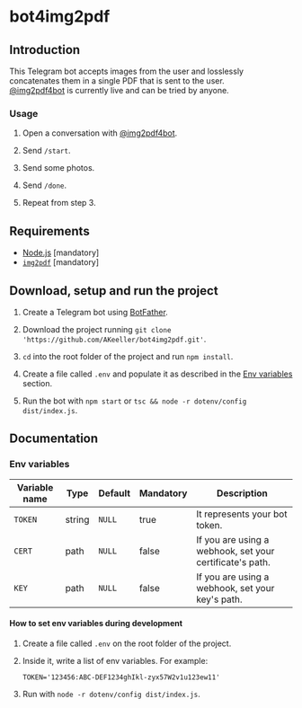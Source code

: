# bot4img2pdf

## Introduction

This Telegram bot accepts images from the user and losslessly concatenates them in a single PDF that is sent to the user.\
[@img2pdf4bot](https://t.me/img2pdf4bot) is currently live and can be tried by anyone.

### Usage

1. Open a conversation with [@img2pdf4bot](https://t.me/img2pdf4bot).

2. Send `/start`.

3. Send some photos.

4. Send `/done`.

5. Repeat from step 3.

## Requirements

* [Node.js](https://nodejs.org) [mandatory]
* [`img2pdf`](https://pypi.org/project/img2pdf/) [mandatory]

## Download, setup and run the project

1. Create a Telegram bot using [BotFather](https://t.me/BotFather).

2. Download the project running `git clone 'https://github.com/AKeeller/bot4img2pdf.git'`.

3. `cd` into the root folder of the project and run `npm install`.

4. Create a file called `.env` and populate it as described in the [Env variables](#env-variables) section.

5. Run the bot with `npm start` or `tsc && node -r dotenv/config dist/index.js`.

## Documentation

### Env variables

Variable name | Type   | Default | Mandatory | Description
--------------|--------|---------|-----------|---------------------------------------------------------
`TOKEN`       | string | `NULL`  | true      | It represents your bot token.
`CERT`        | path   | `NULL`  | false     | If you are using a webhook, set your certificate's path.
`KEY`         | path   | `NULL`  | false     | If you are using a webhook, set your key's path.

#### How to set env variables during development

1. Create a file called `.env` on the root folder of the project.

2. Inside it, write a list of env variables. For example:

    ```dotenv
    TOKEN='123456:ABC-DEF1234ghIkl-zyx57W2v1u123ew11'
    ```

3. Run with `node -r dotenv/config dist/index.js`.
